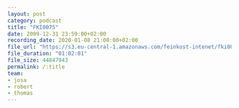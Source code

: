 ```yaml
---
layout: post
category: podcast
title: "FKI0075"
date: 2099-12-31 23:59:00+02:00
recording_date: 2020-01-08 21:00:00+02:00
file_url: "https://s3.eu-central-1.amazonaws.com/feinkost-intenet/fki0075.mp3"
file_duration: "01:02:01"
file_size: 44847943
permalink: /:title
team:
- josa
- robert
- thomas
---
```


